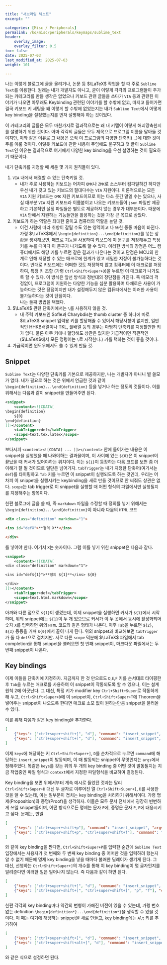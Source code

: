 ```yaml
---

title: "서브라임 텍스트"
excerpt: ""

categories: [Misc / Peripherals]
permalink: /ko/misc/peripherals/keymaps/sublime_text
header:
    overlay_image: 
    overlay_filter: 0.5
toc: false
date: 2025-07-03
last_modified_at: 2025-07-03
weight: 101

---
```


나는 이렇게 블로그에 글을 올리거나, 논문 등 $\LaTeX$ 작업을 할 때 주로 `Sublime Text`를 이용한다. 원래는 내가 개발자도 아니고, 굳이 이렇게 각각의 프로그램들이 주가 되는 카테고리를 만들 생각은 없었으나 키보드 관련 글들을 쓰다가 `VIA` 등과 관련된 이야기가 나오면 아무래도 Keybinding 관련된 이야기를 할 수밖에 없고, 따지고 들어가면 결국 키보드 키 세팅을 왜 이렇게 할 수밖에 없었는지는 내가 `Sublime Text`에서 어떻게 key binding을 설정했는지를 먼저 설명해야 하는 것이었다. 

이 카테고리의 글들은 모두 마찬가지로 결과적으로는 왜 내 키맵이 이렇게 해괴망측한지를 설명하기 위한 것이다. 아마 각각의 글들은 모두 제목으로 프로그램 이름을 달아둘 것이지만, 이와 같은 이유로 그 내용은 오직 이 프로그램의 다양한 단축키(...)에 대한 것이 주를 이룰 것이다. 이렇듯 키보드에 관한 내용이 주임에도 불구하고 첫 글이 `Sublime Text`인 이유는 결과적으로 여기에서 다양한 key binding을 우선 설명하는 것이 필요하기 때문이다. 

내가 단축키를 지정할 때 세운 몇 가지 원칙들이 있다. 

1. `VIA` 내에서 해결할 수 있는 단축키일 것.  
    - 내가 주로 사용하는 키보드는 어차피 `QMK`나 `ZMK`로 소스부터 컴파일하긴 하지만 우선 내가 갖고 있는 키보드의 절대다수는 `VIA` 지원이다. 이론적으로는 모든 `VIA` 지원 키보드는 `QMK` 지원 키보드이므로 이는 다소 웃긴 말일 수는 있으나, 사실 대부분 `VIA` 지원 키보드라 이름붙이고 나오는 키보드들이 `json` 파일만 제공하고 기본적인 설정 파일들은 별도로 제공하지 않는 경우가 대부분이다. 때문에 `VIA` 안에서 지원하는 기능들만을 활용하는 것을 가장 큰 목표로 삼았다. 
2. 키보드가 하는 역할은 최대한 줄이고 컴퓨터의 역할을 늘릴 것.  
    - 이건 사람에 따라 취향이 갈릴 수도 있는 영역이고 나 또한 종종 마음이 바뀐다.  
    가령 $\LaTeX$에서 `\begin{definition}...\end{definition}`를 넣는 상황을 생각해보면, 매크로 기능을 사용하여 키보드에 이 문구를 저장해두고 특정 키를 누를 때마다 이 문구가 나가도록 할 수 있다. 이러한 방식의 장점은 어느 컴퓨터에서도 해당 키를 누르면 같은 결과가 나온다는 것이고 단점은 MCU의 한계로 인해 저장할 수 있는 매크로에 한계가 있고 세밀한 지정이 불가능하다는 것이다. 반대로 키보드에는 어떠한 것도 저장하지 않고 컴퓨터에 이 매크로를 저장하여, 특정 키 조합 (가령 `Ctrl+Shift+Super+D`)을 누르면 이 매크로가 나가도록 할 수 있다. 이 방식은 앞선 방식과 정반대의 장단점을 가진다. 즉 메모리 걱정없이, 프로그램이 지원하는 다양한 기능을 십분 활용하여 다채로운 사용이 가능하다는 것은 장점이지만 내가 설정해두지 않은 컴퓨터에서는 이러한 사용이 불가능하다는 것이 단점이다.  
    나는 둘째 방법을 택했다.
3. $\LaTeX$ 관련 단축키에서는 `\`를 사용하지 않을 것.  
    - 내 주력 키보드인 Sofle과 Charybdis는 thumb cluster 중 하나에 따로 $\LaTeX$ snippet 입력용 키를 할당해줄 수 있어서 해당사항이 없지만, 일반적인 HHKB배열이나 TKL, 풀배열 등의 경우는 마땅히 단축키를 지정할만한 키가 없다. 물론 아무 키에나 할당해도 상관은 없지만 가급적이면 직관적인 ($\LaTeX$에서 모든 명령어는 `\`로 시작한다.) 키를 택하는 것이 좋을 것이다. 
4. 가급적이면 윈도우에서도 쓸 수 있게 만들 것.

## Snippet

`Sublime Text`는 다양한 단축키를 기본으로 제공하지만, 나는 개발자가 아니니 별 쓸모가 없다. 내가 필요로 하는 것은 위에서 언급한 것과 같이 `\begin{definition}...\end{definition}` 등을 넣거나 하는 정도의 것들이다. 이를 위해서는 다음과 같이 snippet을 만들어주면 된다.

```xml
<snippet>
    <content><![CDATA[
\begin{definition}
    ${0}
\end{definition}
]]></content>
    <tabTrigger>def</tabTrigger>
    <scope>text.tex.latex</scope>
</snippet>
```

보다시피 `<content><![CDATA[ ... ]]></content>` 안에 들어가는 내용은 이 snippet을 실행했을 때 나와야하는 결과물이며, 이 사이에 있는 `${0}`은 이 snippet이 끝났을 때 커서가 있어야하는 위치이다. 이는 `${1}`이 등장하는 다음 코드를 보면 좀 더 이해가 잘 될 것이므로 일단은 넘어가자. `tabTrigger`는 내가 지정한 단축어(여기서는 `def`)를 타이핑하고 `Tab` 키를 누르면 이 snippet이 실행되도록 하는 것인데, 우리는 어차피 이 snippet을 실행시키는 keybinding을 새로 만들 것이므로 안 써줘도 상관은 없다. `scope`는 tab trigger로 이 snippet을 실행할 때 어떤 형식의 파일에서만 실행될지를 지정해주는 항목이다. 

한편 블로그에 글을 쓸 때, 즉 `markdown` 파일을 수정할 때 정의를 넣기 위해서는 `\begin{definition}...\end{definition}`이 아니라 다음의 `HTML` 코드

```html
<div class="definition" markdown="1">

<ins id="defX">**정의 X**</ins> 

</div>
```

를 넣어야 한다. 여기서 `X`는 숫자이다. 그럼 이를 넣기 위한 snippet은 다음과 같다. 

```xml
<snippet>
    <content><![CDATA[
<div class="definition" markdown="1">

<ins id="def${1}">**정의 ${1}**</ins> ${0}

</div>
]]></content>
    <tabTrigger>def</tabTrigger>
    <scope>text.html.markdown</scope>
</snippet>
```

아까와 다른 점으로 `${1}`이 생겼는데, 이제 snippet을 실행하면 커서가 `${1}`에서 시작하며, 위의 snippet에는 `${1}`이 두 개 있으므로 커서가 이 두 곳에서 동시에 활성화되어 숫자 `X`를 입력하면 위의 `HTML` 코드와 같은 형태가 나온다. 이후 `Tab`을 누르면 `${2}`, `${3}` 등등을 거쳐 `${0}`에서 끝이 나게 된다. 위의 snippet과 비교해보면 `tabTrigger`가 둘 다 `def`으로 겹치지만. 서로 다른 `scope` 덕분에 $\LaTeX$ 파일에서 tab completion을 통해 snippet을 불러오면 첫 번째 snippet이, 마크다운 파일에서는 두 번째 snippet이 나온다. 

## Key bindings

이제 이들을 단축키에 지정하자. 지금까지 한 것 만으로도 `D`,`E`,`F` 키를 순서대로 타이핑한 후 `Tab`을 누르는 매크로를 사용하여 이 snippet이 작동되도록 할 수 있으나, 이는 설계원칙 2에 어긋난다. 그 대신, 특정 키가 modifier key `Ctrl+Shift+Super`로 작동하게 해 두고, `Ctrl+Shift+Super+D`에 이 snippet이, `Ctrl+Shift+Super+T`에 Theorem을 넣어주는 snippet이 나오도록 한다면 매크로 소모 없이 원하는만큼 snippet을 불러올 수 있다. 

이를 위해 다음과 같은 key binding을 추가한다. 

```json
[
    {"keys": ["ctrl+super+shift+]", "d"], "command": "insert_snippet", "args": {"name": "Packages/User/LaTeX/Large_environments/definition.sublime-snippet"}, "context": [{"key": "selector", "operator": "equal", "operand": "text.tex.latex"}]},
    {"keys": ["ctrl+super+shift+]", "d"], "command": "insert_snippet", "args": {"name": "Packages/User/Jekyll/definition_ko.sublime-snippet"}, "context": [{"key": "selector", "operator": "equal", "operand": "text.html.markdown"}]}, 
]
```

이제 `keys`에 해당하는 키 `Ctrl+Shift+Super+]`, `D`를 순차적으로 누르면 `command`에 해당하는 `insert_snippet`이 발동되며, 이 때 발동되는 snippet이 무엇인지는 `args`에서 정해주었다. 똑같은 `keys`를 갖는 위의 두 개의 key binding 중 어떤 것이 발동될지는 지금 작업중인 파일 형식과 `context`에서 지정한 파일형식을 비교하여 결정된다. 

Key binding을 보면 위에서부터 계속 예시로 들었던 것과는 달리 `Ctrl+Shift+Super+D` 대신 두 글자로 이루어진 열 `Ctrl+Shift+Super+]`, `D`를 사용한 것을 알 수 있는데, 이는 일부분이 겹치는 key binding을 처리하기 위해서이다. 가령 명제(Proposition)와 증명(Proof)을 생각하자. 이들은 모두 문서 전체에서 굉장히 빈번하게 쓰일 snippet들이며, 어떤 방식으로든 명제는 문자 `P`에, 증명은 문자 `P`, `F`에 대응시키고 싶다. 문제는, 만일 

```json
[
    {"keys": ["ctrl+super+shift+p"], "command": "insert_snippet", "args": {"name": "Packages/User/LaTeX/Large_environments/proposition.sublime-snippet"}, "context": [{"key": "selector", "operator": "equal", "operand": "text.tex.latex"}]},
    {"keys": ["ctrl+super+shift+p", "ctrl+super+shift+f"], "command": "insert_snippet", "args": {"name": "Packages/User/LaTeX/Large_environments/proof.sublime-snippet"}, "context": [{"key": "selector", "operator": "equal", "operand": "text.html.markdown"}]}, 
]
```

와 같이 key binding을 짠다면, `Ctrl+Shift+Super+P`를 입력한 순간에 `Sublime Text` 입장에서는 사용자가 첫 번째와 두 번째 key binding 중 어떠한 것을 입력하려 했는지 알 수 없기 때문에 명제 key binding을 넣을 때마다 불쾌한 딜레이가 생기게 된다. 그 대신, 선행하는 `Ctrl+Shift+Super+]`의 개수를 통해 이 key binding이 몇 글자인지를 알려준다면 이러한 일은 일어나지 않는다. 즉 다음과 같이 하면 된다. 

```json
[
    {"keys": ["ctrl+super+shift+]", "d"], "command": "insert_snippet", "args": {"name": "Packages/User/LaTeX/Large_environments/proposition.sublime-snippet"}, "context": [{"key": "selector", "operator": "equal", "operand": "text.tex.latex"}]},
    {"keys": ["ctrl+super+shift+]", "ctrl+super+shift+]", "p", "f"], "command": "insert_snippet", "args": {"name": "Packages/User/LaTeX/Large_environments/proof.sublime-snippet"}, "context": [{"key": "selector", "operator": "equal", "operand": "text.html.markdown"}]}, 
]
```

한편 각각의 key binding마다 약간의 변형이 가해진 버전이 있을 수 있는데, 가령 번호 없는 definition `\begin{definition*}...\end{definition*}`을 생각할 수 있을 것이다. 이 때는 여기에 해당하는 snippet을 새로 만들고, key binding에는 `Alt` 키를 추가하여 

```json
[
    {"keys": ["ctrl+super+shift+]", "d"], "command": "insert_snippet", "args": {"name": "Packages/User/LaTeX/Large_environments/definition.sublime-snippet"}, "context": [{"key": "selector", "operator": "equal", "operand": "text.tex.latex"}]},
    {"keys": ["ctrl+super+shift+alt+]", "d"], "command": "insert_snippet", "args": {"name": "Packages/User/LaTeX/Large_environments/definition_ast.sublime-snippet"}, "context": [{"key": "selector", "operator": "equal", "operand": "text.tex.latex"}]}, 
]
```

와 같은 식으로 설정하면 된다.